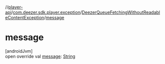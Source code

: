 //[player-api](../../../index.md)/[com.deezer.sdk.player.exception](../index.md)/[DeezerQueueFetchingWithoutReadableContentException](index.md)/[message](message.md)

# message

[androidJvm]\
open override val [message](message.md): [String](https://kotlinlang.org/api/latest/jvm/stdlib/kotlin/-string/index.html)
